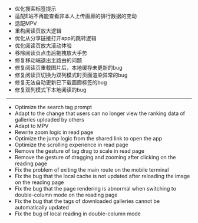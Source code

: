 - 优化搜索标签提示
- 适配E站不再能查看非本人上传画廊的排行数据的变动
- 适配MPV
- 重构阅读页放大逻辑
- 优化从分享链接打开app的跳转逻辑
- 优化阅读页放大滚动体验
- 移除阅读页点击后拖拽放大手势
- 修复移动端退出主路由的问题
- 修复阅读页重载图片后，本地缓存未更新的bug
- 修复阅读页切换为双列模式时页面渲染异常的bug
- 修复无法自动更新已下载画廊标签的bug
- 修复双列模式下本地阅读的bug

--------------------

- Optimize the search tag prompt
- Adapt to the change that users can no longer view the ranking data of galleries uploaded by others
- Adapt to MPV
- Rewrite zoom logic in read page
- Optimize the jump logic from the shared link to open the app
- Optimize the scrolling experience in read page
- Remove the gesture of tag drag to scale in read page    
- Remove the gesture of dragging and zooming after clicking on the reading page
- Fix the problem of exiting the main route on the mobile terminal
- Fix the bug that the local cache is not updated after reloading the image on the reading page
- Fix the bug that the page rendering is abnormal when switching to double-column mode on the reading page
- Fix the bug that the tags of downloaded galleries cannot be automatically updated
- Fix the bug of local reading in double-column mode